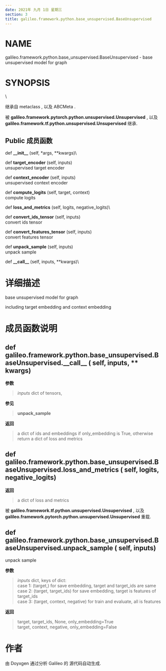 ```yaml
---
date: 2021年 九月 1日 星期三
section: 3
title: galileo.framework.python.base_unsupervised.BaseUnsupervised
---
```


# NAME

galileo.framework.python.base_unsupervised.BaseUnsupervised - base
unsupervised model for graph

# SYNOPSIS

\

继承自 metaclass , 以及 ABCMeta .

被 **galileo.framework.pytorch.python.unsupervised.Unsupervised** , 以及
**galileo.framework.tf.python.unsupervised.Unsupervised** 继承.

## Public 成员函数

def **\_\_init\_\_** (self, \*args, \*\*kwargs)\

def **target_encoder** (self, inputs)\
unsupervised target encoder

def **context_encoder** (self, inputs)\
unsupervised context encoder

def **compute_logits** (self, target, context)\
compute logits

def **loss_and_metrics** (self, logits, negative_logits)\

def **convert_ids_tensor** (self, inputs)\
convert ids tensor

def **convert_features_tensor** (self, inputs)\
convert features tensor

def **unpack_sample** (self, inputs)\
unpack sample

def **\_\_call\_\_** (self, inputs, \*\*kwargs)\

# 详细描述

base unsupervised model for graph

including target embedding and context embedding

# 成员函数说明

## def galileo.framework.python.base_unsupervised.BaseUnsupervised.\_\_call\_\_ ( self, inputs, \*\* kwargs)

**参数**

> *inputs* dict of tensors,

**参见**

> **unpack_sample**

**返回**

> a dict of ids and embeddings if only_embedding is True, otherwise
> return a dict of loss and metrics

## def galileo.framework.python.base_unsupervised.BaseUnsupervised.loss_and_metrics ( self, logits, negative_logits)

**返回**

> a dict of loss and metrics

被 **galileo.framework.tf.python.unsupervised.Unsupervised** , 以及
**galileo.framework.pytorch.python.unsupervised.Unsupervised** 重载.

## def galileo.framework.python.base_unsupervised.BaseUnsupervised.unpack_sample ( self, inputs)

unpack sample

**参数**

> *inputs* dict, keys of dict:\
> case 1: (target,) for save embedding, target and target_ids are same\
> case 2: (target, target_ids) for save embedding, target is features of
> target_ids\
> case 3: (target, context, negative) for train and evaluate, all is
> features

**返回**

> target, target_ids, None, only_embedding=True\
> target, context, negative, only_embedding=False

# 作者

由 Doyxgen 通过分析 Galileo 的 源代码自动生成.
